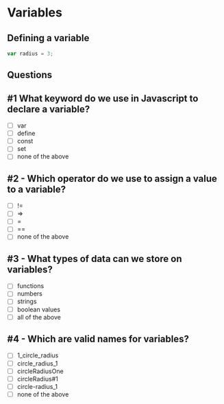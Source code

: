 # Variables

## Defining a variable

```javascript
var radius = 3;
```

## Questions

## #1 What keyword do we use in Javascript to declare a variable?

* [ ] var
* [ ] define
* [ ] const
* [ ] set
* [ ] none of the above

## #2 - Which operator do we use to assign a value to a variable?

* [ ] !=
* [ ] \=>
* [ ] \=
* [ ] \==
* [ ] none of the above

## #3 - What types of data can we store on variables?

* [ ] functions
* [ ] numbers
* [ ] strings
* [ ] boolean values
* [ ] all of the above

## #4 - Which are valid names for variables?

* [ ] 1\_circle\_radius
* [ ] circle\_radius\_1
* [ ] circleRadiusOne
* [ ] circleRadius#1
* [ ] circle-radius\_1
* [ ] none of the above

